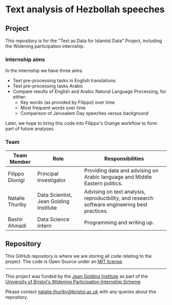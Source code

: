 # Text analysis of Hezbollah speeches

## Project
This repository is for the "Text as Data for Islamist Data" Project, including the Widening participation internship.

### Internship aims
In the internship we have three aims:
- Text pre-processing tasks in English translations
- Text pre-processing tasks Arabic
- Compare results of English and Arabic Natural Language Processing, for either:
    - Key words (as provided by Filippo) over time
    - Most frequent words over time
    - Comparison of Jerusalem Day speeches versus background

Later, we hope to bring this code into Filippo's Orange workflow to form part of future analyses.

### Team

| Team Member | Role | Responsibilities |
| ------------| ---- | ---------------- |
| Filippo Dionigi | Principal Investigator | Providing data and advising on Arabic language and Middle Eastern politics. |
| Natalie Thurlby | Data Scientist, Jean Golding Institute | Advising on text analysis, reproducibility, and research software engineering best practices. |
| Bashir Ahmadi | Data Science Intern | Programming and writing up. |

## Repository 

This GitHub repository is where we are storing all code relating to the project.
The code is Open Source under an [MIT license](LICENSE.txt).

---
This project was funded by the [Jean Golding Institute](https://bristol.ac.uk/golding/) as part of the [University of Bristol's Widening Participation Internship Scheme](http://www.bristol.ac.uk/golding/get-involved/funding/widening-participation-summer-internships-2021-/).

Please contact [natalie.thurlby@bristol.ac.uk](mailto:natalie.thurlby@bristol.ac.uk) with any queries about this repository.




